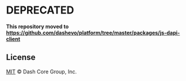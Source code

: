 # DEPRECATED

**This repository moved to https://github.com/dashevo/platform/tree/master/packages/js-dapi-client**

## License

[MIT](LICENSE) &copy; Dash Core Group, Inc.

